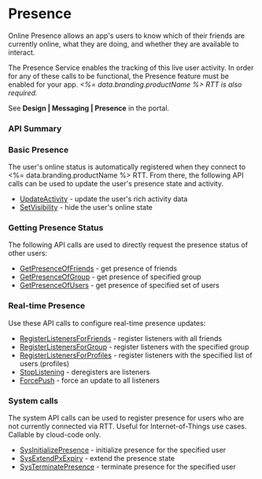 # Presence







Online Presence allows an app's users to know which of their friends are currently online, what they are doing, and whether they are available to interact.

The Presence Service enables the tracking of this live user activity. In order for any of these calls to be functional, the Presence feature must be enabled for your app. *<%= data.branding.productName %> RTT is also required.*

See **Design | Messaging | Presence** in the portal.
### API Summary

### Basic Presence
The user's online status is automatically registered when they connect to <%= data.branding.productName %> RTT. From there, the following API calls can be used to update the user's presence state and activity.

* [UpdateActivity](/api/capi/presence/updateactivity) - update the user's rich activity data
* [SetVisibility](/api/capi/presence/setvisibility) - hide the user's online state
 
### Getting Presence Status
The following API calls are used to directly request the presence status of other users:

* [GetPresenceOfFriends](/api/capi/presence/getpresenceoffriends) - get presence of friends
* [GetPresenceOfGroup](/api/capi/presence/getpresenceofgroup) - get presence of specified group
* [GetPresenceOfUsers](/api/capi/presence/getpresenceofusers) - get presence of specified set of users

### Real-time Presence
Use these API calls to configure real-time presence updates:

* [RegisterListenersForFriends](/api/capi/presence/registerlistenersforfriends) - register listeners with all friends
* [RegisterListenersForGroup](/api/capi/presence/registerlistenersforgroup) - register listeners with the specified group
* [RegisterListenersForProfiles](/api/capi/presence/registerlistenersforprofiles) - register listeners with the specified list of users (profiles)
* [StopListening](/api/capi/presence/stoplistening) - deregisters are listeners
* [ForcePush](/api/capi/presence/forcepush) - force an update to all listeners

### System calls
The system API calls can be used to register presence for users who are not currently connected via RTT. Useful for Internet-of-Things use cases. Callable by cloud-code only.

* [SysInitializePresence](/api/capi/presence/sysinitializepresence) - initialize presence for the specified user 
* [SysExtendPxExpiry](/api/capi/presence/sysextendpxexpiry) - extend the presence state
* [SysTerminatePresence](/api/capi/presence/systerminatepresence) - terminate presence for the specified user


<DocCardList />